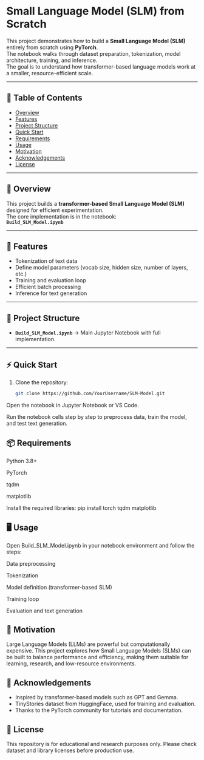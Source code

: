 # Small Language Model (SLM) from Scratch

This project demonstrates how to build a **Small Language Model (SLM)** entirely from scratch using **PyTorch**.  
The notebook walks through dataset preparation, tokenization, model architecture, training, and inference.  
The goal is to understand how transformer-based language models work at a smaller, resource-efficient scale.

---

## 📑 Table of Contents
- [Overview](#overview)  
- [Features](#features)  
- [Project Structure](#project-structure)  
- [Quick Start](#quick-start)  
- [Requirements](#requirements)  
- [Usage](#usage)  
- [Motivation](#motivation)  
- [Acknowledgements](#acknowledgements)  
- [License](#license)  

---

## 🔎 Overview
This project builds a **transformer-based Small Language Model (SLM)** designed for efficient experimentation.  
The core implementation is in the notebook:  
**`Build_SLM_Model.ipynb`**

---

## 🚀 Features
- Tokenization of text data  
- Define model parameters (vocab size, hidden size, number of layers, etc.)  
- Training and evaluation loop  
- Efficient batch processing  
- Inference for text generation  

---

## 📂 Project Structure
- **`Build_SLM_Model.ipynb`** → Main Jupyter Notebook with full implementation.  

---

## ⚡ Quick Start
1. Clone the repository:
   ```bash
   git clone https://github.com/YourUsername/SLM-Model.git
Open the notebook in Jupyter Notebook or VS Code.

Run the notebook cells step by step to preprocess data, train the model, and test text generation.


## 📦 Requirements
Python 3.8+

PyTorch

tqdm

matplotlib

Install the required libraries:
pip install torch tqdm matplotlib


## 🖥️ Usage
Open Build_SLM_Model.ipynb in your notebook environment and follow the steps:

Data preprocessing

Tokenization

Model definition (transformer-based SLM)

Training loop

Evaluation and text generation


## 🎯 Motivation
Large Language Models (LLMs) are powerful but computationally expensive.
This project explores how Small Language Models (SLMs) can be built to balance performance and efficiency, making them suitable for learning, research, and low-resource environments.


## 🙏 Acknowledgements
- Inspired by transformer-based models such as GPT and Gemma.  
- TinyStories dataset from HuggingFace, used for training and evaluation.  
- Thanks to the PyTorch community for tutorials and documentation. 


## 📜 License
This repository is for educational and research purposes only.
Please check dataset and library licenses before production use.
